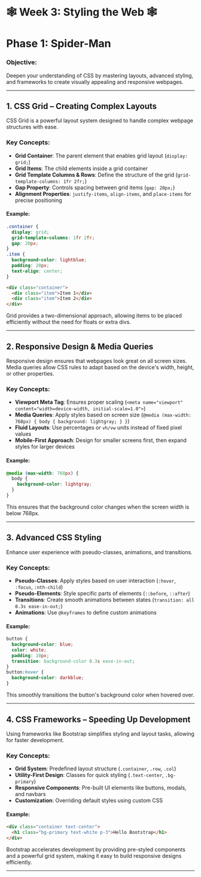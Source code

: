 # 🕸️ Week 3: Styling the Web 🕸️

# **Phase 1: Spider-Man**

### **Objective:**

Deepen your understanding of CSS by mastering layouts, advanced styling, and frameworks to create visually appealing and responsive webpages.

---

## **1. CSS Grid – Creating Complex Layouts**

CSS Grid is a powerful layout system designed to handle complex webpage structures with ease.

### **Key Concepts:**

- **Grid Container**: The parent element that enables grid layout (`display: grid;`)
- **Grid Items**: The child elements inside a grid container
- **Grid Template Columns & Rows**: Define the structure of the grid (`grid-template-columns: 1fr 2fr;`)
- **Gap Property**: Controls spacing between grid items (`gap: 20px;`)
- **Alignment Properties**: `justify-items`, `align-items`, and `place-items` for precise positioning

#### **Example:**

```css
.container {
  display: grid;
  grid-template-columns: 1fr 2fr;
  gap: 20px;
}
.item {
  background-color: lightblue;
  padding: 20px;
  text-align: center;
}
```

```html
<div class="container">
  <div class="item">Item 1</div>
  <div class="item">Item 2</div>
</div>
```

Grid provides a two-dimensional approach, allowing items to be placed efficiently without the need for floats or extra divs.

---

## **2. Responsive Design & Media Queries**

Responsive design ensures that webpages look great on all screen sizes. Media queries allow CSS rules to adapt based on the device's width, height, or other properties.

### **Key Concepts:**

- **Viewport Meta Tag**: Ensures proper scaling (`<meta name="viewport" content="width=device-width, initial-scale=1.0">`)
- **Media Queries**: Apply styles based on screen size (`@media (max-width: 768px) { body { background: lightgray; } }`)
- **Fluid Layouts**: Use percentages or `vh/vw` units instead of fixed pixel values
- **Mobile-First Approach**: Design for smaller screens first, then expand styles for larger devices

#### **Example:**

```css
@media (max-width: 768px) {
  body {
    background-color: lightgray;
  }
}
```

This ensures that the background color changes when the screen width is below 768px.

---

## **3. Advanced CSS Styling**

Enhance user experience with pseudo-classes, animations, and transitions.

### **Key Concepts:**

- **Pseudo-Classes**: Apply styles based on user interaction (`:hover`, `:focus`, `:nth-child`)
- **Pseudo-Elements**: Style specific parts of elements (`::before`, `::after`)
- **Transitions**: Create smooth animations between states (`transition: all 0.3s ease-in-out;`)
- **Animations**: Use `@keyframes` to define custom animations

#### **Example:**

```css
button {
  background-color: blue;
  color: white;
  padding: 10px;
  transition: background-color 0.3s ease-in-out;
}
button:hover {
  background-color: darkblue;
}
```

This smoothly transitions the button's background color when hovered over.

---

## **4. CSS Frameworks – Speeding Up Development**

Using frameworks like Bootstrap simplifies styling and layout tasks, allowing for faster development.

### **Key Concepts:**

- **Grid System**: Predefined layout structure (`.container`, `.row`, `.col`)
- **Utility-First Design**: Classes for quick styling (`.text-center`, `.bg-primary`)
- **Responsive Components**: Pre-built UI elements like buttons, modals, and navbars
- **Customization**: Overriding default styles using custom CSS

#### **Example:**

```html
<div class="container text-center">
  <h1 class="bg-primary text-white p-3">Hello Bootstrap</h1>
</div>
```

Bootstrap accelerates development by providing pre-styled components and a powerful grid system, making it easy to build responsive designs efficiently.

---
